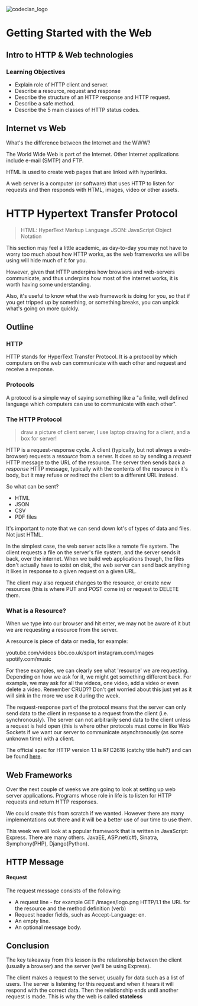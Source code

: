 ![codeclan_logo](https://user-images.githubusercontent.com/11422619/54070681-ca4c5200-425a-11e9-8cf8-cd6a191bc3cd.png)

# Getting Started with the Web

## Intro to HTTP & Web technologies

### Learning Objectives

- Explain role of HTTP client and server.
- Describe a resource, request and response
- Describe the structure of an HTTP response and HTTP request.
- Describe a safe method.
- Describe the 5 main classes of HTTP status codes.

## Internet vs Web

What's the difference between the Internet and the WWW?

The World Wide Web is part of the Internet. Other Internet applications include e-mail (SMTP) and FTP.

HTML is used to create web pages that are linked with hyperlinks.

A web server is a computer (or software) that uses HTTP to listen for requests and then responds with HTML, images, video or other assets.

# HTTP Hypertext Transfer Protocol

> HTML: HyperText Markup Language
> JSON: JavaScript Object Notation

This section may feel a little academic, as day-to-day you may not have to worry too much about how HTTP works, as the web frameworks we will be using will hide much of it for you.

However, given that HTTP underpins how browsers and web-servers communicate, and thus underpins how most of the internet works, it is worth having some understanding.

Also, it's useful to know what the web framework is doing for you, so that if you get tripped up by something, or something breaks, you can unpick what's going on more quickly.

## Outline

### HTTP

HTTP stands for HyperText Transfer Protocol. It is a protocol by which computers on the web can communicate with each other and request and receive a response.

### Protocols

A protocol is a simple way of saying something like a "a finite, well defined language which computers can use to communicate with each other".

### The HTTP Protocol
> draw a picture of client server,  I use laptop drawing for a client, and a box for server!

HTTP is a request-response cycle. A client (typically, but not always a web-browser) requests a _resource_ from a server. It does so by sending a _request_ HTTP message to the URL of the resource. The server then sends back a _response_ HTTP message, typically with the contents of the resource in it's body, but it may refuse or redirect the client to a different URL instead.

So what can be sent?

- HTML
- JSON
- CSV
- PDF files

It's important to note that we can send down lot's of types of data and files. Not just HTML.

In the simplest case, the web server acts like a remote file system. The client requests a file on the server's file system, and the server sends it back, over the internet. When we build web applications though, the files don't actually have to exist on disk, the web server can send back anything it likes in response to a given request on a given URL.

The client may also request changes to the resource, or create new resources (this is where PUT and POST come in) or request to DELETE them.

### What is a Resource?

When we type into our browser and hit enter, we may not be aware of it but we are requesting a resource from the server.

A resource is piece of data or media, for example:

youtube.com/videos
bbc.co.uk/sport
instagram.com/images
spotify.com/music

For these examples, we can clearly see what 'resource' we are requesting. Depending on how we ask for it, we might get something different back. For example, we may ask for all the videos, one video, add a video or even delete a video. Remember CRUD?? Don't get worried about this just yet as it will sink in the more we use it during the week.

The request-response part of the protocol means that the server can only send data to the client in response to a request from the client (i.e. synchronously). The server can not arbitrarily send data to the client unless a request is held open (this is where other protocols must come in like Web Sockets if we want our server to communicate asynchronously (as some unknown time) with a client.

The official spec for HTTP version 1.1 is RFC2616 (catchy title huh?) and can be found [here](http://pretty-rfc.herokuapp.com/RFC2616).

## Web Frameworks

Over the next couple of weeks we are going to look at setting up web server applications.  Programs whose role in life is to listen for HTTP requests and return HTTP responses.  

We could create this from scratch if we wanted.  However there are many implementations out there and it will be a better use of our time to use them.  

This week we will look at a popular framework that is written in JavaScript: Express.  There are many others.  JavaEE, ASP.net(c#), Sinatra, Symphony(PHP), Django(Python).  


## HTTP Message

#### Request
The request message consists of the following:

- A request line - for example GET /images/logo.png HTTP/1.1 the URL for the resource and the method definition (verb)
- Request header fields, such as Accept-Language: en.
- An empty line.
- An optional message body.

## Conclusion

The key takeaway from this lesson is the relationship between the client (usually a browser) and the server (we'll be using Express).

The client makes a request to the server, usually for data such as a list of users. The server is listening for this request and when it hears it will respond with the correct data. Then the relationship ends until another request is made. This is why the web is called __stateless__
